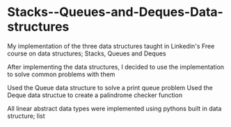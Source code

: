 # Stacks--Queues-and-Deques-Data-structures
My implementation of the three data structures taught in Linkedin's Free course on data structures; Stacks, Queues and Deques

After implementing the data structures, I decided to use the implementation to solve common problems with them

Used the Queue data structure to solve a print queue problem
Used the Deque data structue to create a palindrome checker function


All linear abstract data types were implemented using pythons built in data structure; list
